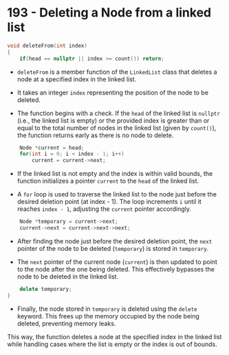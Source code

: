 # 193 - Deleting a Node from a linked list

```cpp
void deleteFrom(int index)
{
    if(head == nullptr || index >= count()) return;
```

- `deleteFrom` is a member function of the `LinkedList` class that deletes a node at a specified index in the linked list.

- It takes an integer `index` representing the position of the node to be deleted.

- The function begins with a check. If the `head` of the linked list is `nullptr` (i.e., the linked list is empty) or the provided index is greater than or equal to the total number of nodes in the linked list (given by `count()`), the function returns early as there is no node to delete.

```cpp
    Node *current = head;
    for(int i = 0; i < index - 1; i++)
        current = current->next;
```

- If the linked list is not empty and the index is within valid bounds, the function initializes a pointer `current` to the `head` of the linked list.

- A `for` loop is used to traverse the linked list to the node just before the desired deletion point (at index - 1). The loop increments `i` until it reaches `index - 1`, adjusting the `current` pointer accordingly.

```cpp
    Node *temporary = current->next;
    current->next = current->next->next;
```

- After finding the node just before the desired deletion point, the `next` pointer of the node to be deleted (`temporary`) is stored in `temporary`.

- The `next` pointer of the current node (`current`) is then updated to point to the node after the one being deleted. This effectively bypasses the node to be deleted in the linked list.

```cpp
    delete temporary;
}
```

- Finally, the node stored in `temporary` is deleted using the `delete` keyword. This frees up the memory occupied by the node being deleted, preventing memory leaks.

This way, the function deletes a node at the specified index in the linked list while handling cases where the list is empty or the index is out of bounds.